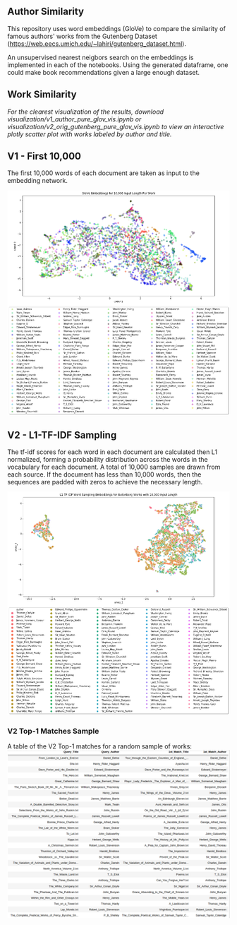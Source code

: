 ## Author Similarity 
This repository uses word embeddings (GloVe) to compare the similarity of famous authors' works
from the Gutenberg Dataset (https://web.eecs.umich.edu/~lahiri/gutenberg_dataset.html). 

An unsupervised nearest neigbors search on the embeddings is implemented in each of the 
notebooks. Using the generated dataframe,
one could make book recommendations given a large enough dataset.

## Work Similarity
*For the clearest visualization of the results, download visualization/v1_author_pure_glov_vis.ipynb 
or visualization/v2_orig_gutenberg_pure_glov_vis.ipynb to view an interactive plotly 
scatter plot with works labeled by author and title.*

## V1 - First 10,000 
The first 10,000 words of each document are taken as input to the embedding network.

![V1 GloVe Visualization](https://github.com/jcanad3/author_similarity/blob/master/imgs/v1_glov_umap_embeddings.png)

## V2 - L1-TF-IDF Sampling
The tf-idf scores for each word in each document are calculated then L1 normalized, forming a 
probability distribution across the words in the vocabulary for each document. A total of 10,000 samples 
are drawn from each source. If the document has less than 10,000 words, then the sequences are padded 
with zeros to achieve the necessary length.

![V2 GloVe Visualization](https://github.com/jcanad3/author_similarity/blob/master/imgs/v2_glov_umap_embeddings.png)

### V2 Top-1 Matches Sample
A table of the V2 Top-1 matches for a random sample of works:
![Top 1 Matches](https://github.com/jcanad3/author_similarity/blob/master/imgs/v2_random_query_top_1_matches.png)
